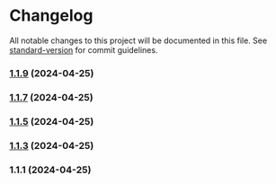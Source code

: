 # Changelog

All notable changes to this project will be documented in this file. See [standard-version](https://github.com/conventional-changelog/standard-version) for commit guidelines.

### [1.1.9](https://github.com/jaw9c/react-use-clarity/compare/v1.1.7...v1.1.9) (2024-04-25)

### [1.1.7](https://github.com/jaw9c/react-use-clarity/compare/v1.1.5...v1.1.7) (2024-04-25)

### [1.1.5](https://github.com/jaw9c/react-use-clarity/compare/v1.1.3...v1.1.5) (2024-04-25)

### [1.1.3](https://github.com/jaw9c/react-use-clarity/compare/v1.1.1...v1.1.3) (2024-04-25)

### 1.1.1 (2024-04-25)
